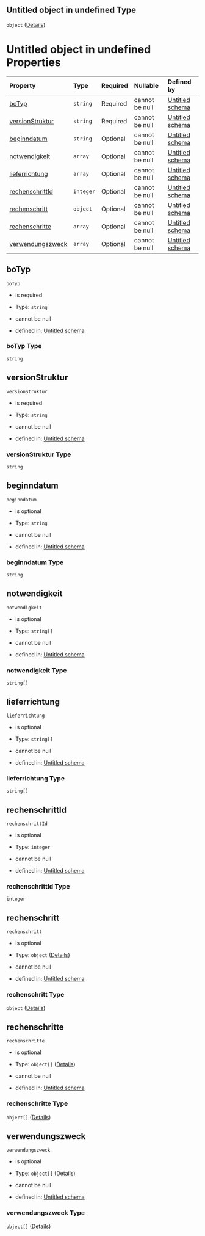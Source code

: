 ## Untitled object in undefined Type

`object` ([Details](berechnungsformel.md))

# Untitled object in undefined Properties

| Property                              | Type      | Required | Nullable       | Defined by                                                                                                                                                |
| :------------------------------------ | :-------- | :------- | :------------- | :-------------------------------------------------------------------------------------------------------------------------------------------------------- |
| [boTyp](#botyp)                       | `string`  | Required | cannot be null | [Untitled schema](berechnungsformel-properties-botyp.md "https://conuti.de/bo4e/schemas/v1/bo/Berechnungsformel#/properties/boTyp")                       |
| [versionStruktur](#versionstruktur)   | `string`  | Required | cannot be null | [Untitled schema](berechnungsformel-properties-versionstruktur.md "https://conuti.de/bo4e/schemas/v1/bo/Berechnungsformel#/properties/versionStruktur")   |
| [beginndatum](#beginndatum)           | `string`  | Optional | cannot be null | [Untitled schema](berechnungsformel-properties-beginndatum.md "https://conuti.de/bo4e/schemas/v1/bo/Berechnungsformel#/properties/beginndatum")           |
| [notwendigkeit](#notwendigkeit)       | `array`   | Optional | cannot be null | [Untitled schema](berechnungsformelnotwendigkeit.md "https://conuti.de/bo4e/schemas/v1/enum/BerechnungsformelNotwendigkeit#/properties/notwendigkeit")    |
| [lieferrichtung](#lieferrichtung)     | `array`   | Optional | cannot be null | [Untitled schema](energierichtung.md "https://conuti.de/bo4e/schemas/v1/enum/Energierichtung#/properties/lieferrichtung")                                 |
| [rechenschrittId](#rechenschrittid)   | `integer` | Optional | cannot be null | [Untitled schema](berechnungsformel-properties-rechenschrittid.md "https://conuti.de/bo4e/schemas/v1/bo/Berechnungsformel#/properties/rechenschrittId")   |
| [rechenschritt](#rechenschritt)       | `object`  | Optional | cannot be null | [Untitled schema](rechenschritt.md "https://conuti.de/bo4e/schemas/v1/com/Rechenschritt#/properties/rechenschritt")                                       |
| [rechenschritte](#rechenschritte)     | `array`   | Optional | cannot be null | [Untitled schema](berechnungsformel-properties-rechenschritte.md "https://conuti.de/bo4e/schemas/v1/bo/Berechnungsformel#/properties/rechenschritte")     |
| [verwendungszweck](#verwendungszweck) | `array`   | Optional | cannot be null | [Untitled schema](berechnungsformel-properties-verwendungszweck.md "https://conuti.de/bo4e/schemas/v1/bo/Berechnungsformel#/properties/verwendungszweck") |

## boTyp



`boTyp`

*   is required

*   Type: `string`

*   cannot be null

*   defined in: [Untitled schema](berechnungsformel-properties-botyp.md "https://conuti.de/bo4e/schemas/v1/bo/Berechnungsformel#/properties/boTyp")

### boTyp Type

`string`

## versionStruktur



`versionStruktur`

*   is required

*   Type: `string`

*   cannot be null

*   defined in: [Untitled schema](berechnungsformel-properties-versionstruktur.md "https://conuti.de/bo4e/schemas/v1/bo/Berechnungsformel#/properties/versionStruktur")

### versionStruktur Type

`string`

## beginndatum



`beginndatum`

*   is optional

*   Type: `string`

*   cannot be null

*   defined in: [Untitled schema](berechnungsformel-properties-beginndatum.md "https://conuti.de/bo4e/schemas/v1/bo/Berechnungsformel#/properties/beginndatum")

### beginndatum Type

`string`

## notwendigkeit



`notwendigkeit`

*   is optional

*   Type: `string[]`

*   cannot be null

*   defined in: [Untitled schema](berechnungsformelnotwendigkeit.md "https://conuti.de/bo4e/schemas/v1/enum/BerechnungsformelNotwendigkeit#/properties/notwendigkeit")

### notwendigkeit Type

`string[]`

## lieferrichtung



`lieferrichtung`

*   is optional

*   Type: `string[]`

*   cannot be null

*   defined in: [Untitled schema](energierichtung.md "https://conuti.de/bo4e/schemas/v1/enum/Energierichtung#/properties/lieferrichtung")

### lieferrichtung Type

`string[]`

## rechenschrittId



`rechenschrittId`

*   is optional

*   Type: `integer`

*   cannot be null

*   defined in: [Untitled schema](berechnungsformel-properties-rechenschrittid.md "https://conuti.de/bo4e/schemas/v1/bo/Berechnungsformel#/properties/rechenschrittId")

### rechenschrittId Type

`integer`

## rechenschritt



`rechenschritt`

*   is optional

*   Type: `object` ([Details](rechenschritt.md))

*   cannot be null

*   defined in: [Untitled schema](rechenschritt.md "https://conuti.de/bo4e/schemas/v1/com/Rechenschritt#/properties/rechenschritt")

### rechenschritt Type

`object` ([Details](rechenschritt.md))

## rechenschritte



`rechenschritte`

*   is optional

*   Type: `object[]` ([Details](rechenschritt.md))

*   cannot be null

*   defined in: [Untitled schema](berechnungsformel-properties-rechenschritte.md "https://conuti.de/bo4e/schemas/v1/bo/Berechnungsformel#/properties/rechenschritte")

### rechenschritte Type

`object[]` ([Details](rechenschritt.md))

## verwendungszweck



`verwendungszweck`

*   is optional

*   Type: `object[]` ([Details](verwendungszweck.md))

*   cannot be null

*   defined in: [Untitled schema](berechnungsformel-properties-verwendungszweck.md "https://conuti.de/bo4e/schemas/v1/bo/Berechnungsformel#/properties/verwendungszweck")

### verwendungszweck Type

`object[]` ([Details](verwendungszweck.md))
